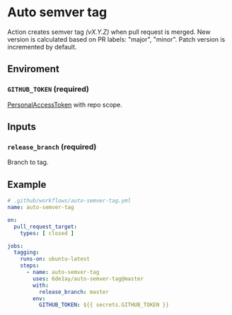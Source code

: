 # Auto semver tag

Action creates semver tag *(vX.Y.Z)* when pull request is merged. New version is calculated based on PR labels: "major", "minor". Patch version is incremented by default.

## Enviroment

### `GITHUB_TOKEN` **(required)**

[PersonalAccessToken](https://docs.github.com/en/github/authenticating-to-github/keeping-your-account-and-data-secure/creating-a-personal-access-token) with repo scope.

## Inputs

### `release_branch` **(required)**
Branch to tag.

## Example

```yaml
# .github/workflows/auto-semver-tag.yml
name: auto-semver-tag

on:
  pull_request_target:
    types: [ closed ]

jobs:
  tagging:
    runs-on: ubuntu-latest
    steps:
      - name: auto-semver-tag
        uses: 6de1ay/auto-semver-tag@master
        with:
          release_branch: master
        env:
          GITHUB_TOKEN: ${{ secrets.GITHUB_TOKEN }}
```

